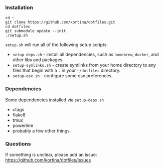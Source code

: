 ### Installation

    cd ~
    git clone https://github.com/kortina/dotfiles.git
    cd dotfiles
    git submodule update --init
    ./setup.sh

`setup.sh` will run all of the following setup scripts: 

* `setup-deps.sh` - install all dependencies, such as `homebrew`, `docker`, and other libs and packages.
* `setup-symlinks.sh` - create symlinks from your home directory to any files that begin with a `.` in your `~/dotfiles` directory.
* `setup-osx.sh` - configure some osx preferences.

### Dependencies

Some dependencies installed via `setup-deps.sh`

* ctags
* flake8
* tmux
* powerline
* probably a few other things

### Questions

If something is unclear, please add an issue: https://github.com/kortina/dotfiles/issues
